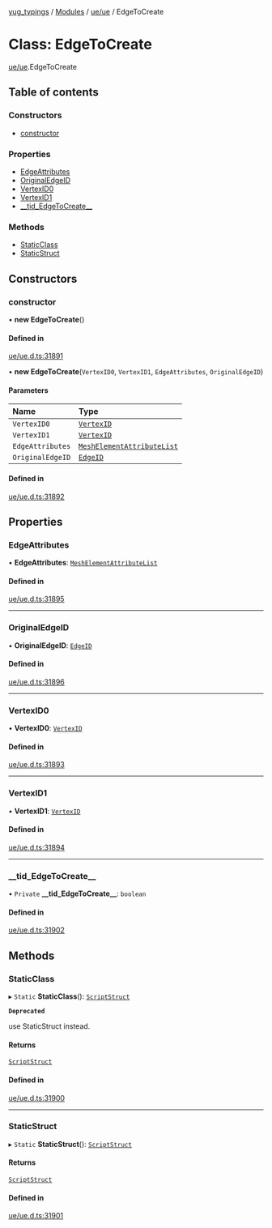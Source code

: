 [yug_typings](../README.md) / [Modules](../modules.md) / [ue/ue](../modules/ue_ue.md) / EdgeToCreate

# Class: EdgeToCreate

[ue/ue](../modules/ue_ue.md).EdgeToCreate

## Table of contents

### Constructors

- [constructor](ue_ue.EdgeToCreate.md#constructor)

### Properties

- [EdgeAttributes](ue_ue.EdgeToCreate.md#edgeattributes)
- [OriginalEdgeID](ue_ue.EdgeToCreate.md#originaledgeid)
- [VertexID0](ue_ue.EdgeToCreate.md#vertexid0)
- [VertexID1](ue_ue.EdgeToCreate.md#vertexid1)
- [\_\_tid\_EdgeToCreate\_\_](ue_ue.EdgeToCreate.md#__tid_edgetocreate__)

### Methods

- [StaticClass](ue_ue.EdgeToCreate.md#staticclass)
- [StaticStruct](ue_ue.EdgeToCreate.md#staticstruct)

## Constructors

### constructor

• **new EdgeToCreate**()

#### Defined in

[ue/ue.d.ts:31891](https://github.com/YugMetaverse/yug_typings/blob/b7d9b19/ue/ue.d.ts#L31891)

• **new EdgeToCreate**(`VertexID0`, `VertexID1`, `EdgeAttributes`, `OriginalEdgeID`)

#### Parameters

| Name | Type |
| :------ | :------ |
| `VertexID0` | [`VertexID`](ue_ue.VertexID.md) |
| `VertexID1` | [`VertexID`](ue_ue.VertexID.md) |
| `EdgeAttributes` | [`MeshElementAttributeList`](ue_ue.MeshElementAttributeList.md) |
| `OriginalEdgeID` | [`EdgeID`](ue_ue.EdgeID.md) |

#### Defined in

[ue/ue.d.ts:31892](https://github.com/YugMetaverse/yug_typings/blob/b7d9b19/ue/ue.d.ts#L31892)

## Properties

### EdgeAttributes

• **EdgeAttributes**: [`MeshElementAttributeList`](ue_ue.MeshElementAttributeList.md)

#### Defined in

[ue/ue.d.ts:31895](https://github.com/YugMetaverse/yug_typings/blob/b7d9b19/ue/ue.d.ts#L31895)

___

### OriginalEdgeID

• **OriginalEdgeID**: [`EdgeID`](ue_ue.EdgeID.md)

#### Defined in

[ue/ue.d.ts:31896](https://github.com/YugMetaverse/yug_typings/blob/b7d9b19/ue/ue.d.ts#L31896)

___

### VertexID0

• **VertexID0**: [`VertexID`](ue_ue.VertexID.md)

#### Defined in

[ue/ue.d.ts:31893](https://github.com/YugMetaverse/yug_typings/blob/b7d9b19/ue/ue.d.ts#L31893)

___

### VertexID1

• **VertexID1**: [`VertexID`](ue_ue.VertexID.md)

#### Defined in

[ue/ue.d.ts:31894](https://github.com/YugMetaverse/yug_typings/blob/b7d9b19/ue/ue.d.ts#L31894)

___

### \_\_tid\_EdgeToCreate\_\_

• `Private` **\_\_tid\_EdgeToCreate\_\_**: `boolean`

#### Defined in

[ue/ue.d.ts:31902](https://github.com/YugMetaverse/yug_typings/blob/b7d9b19/ue/ue.d.ts#L31902)

## Methods

### StaticClass

▸ `Static` **StaticClass**(): [`ScriptStruct`](ue_ue.ScriptStruct.md)

**`Deprecated`**

use StaticStruct instead.

#### Returns

[`ScriptStruct`](ue_ue.ScriptStruct.md)

#### Defined in

[ue/ue.d.ts:31900](https://github.com/YugMetaverse/yug_typings/blob/b7d9b19/ue/ue.d.ts#L31900)

___

### StaticStruct

▸ `Static` **StaticStruct**(): [`ScriptStruct`](ue_ue.ScriptStruct.md)

#### Returns

[`ScriptStruct`](ue_ue.ScriptStruct.md)

#### Defined in

[ue/ue.d.ts:31901](https://github.com/YugMetaverse/yug_typings/blob/b7d9b19/ue/ue.d.ts#L31901)
